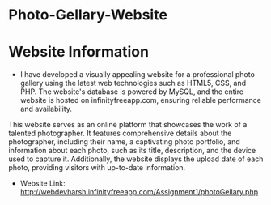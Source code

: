 # Photo-Gellary-Website
# Website Information
- I have developed a visually appealing website for a professional photo gallery using the latest web technologies such as HTML5, CSS, and PHP. The website's database is powered by MySQL, and the entire website is hosted on infinityfreeapp.com, ensuring reliable performance and availability.

This website serves as an online platform that showcases the work of a talented photographer. It features comprehensive details about the photographer, including their name, a captivating photo portfolio, and information about each photo, such as its title, description, and the device used to capture it. Additionally, the website displays the upload date of each photo, providing visitors with up-to-date information.
- Website Link: http://webdevharsh.infinityfreeapp.com/Assignment1/photoGellary.php
